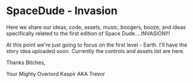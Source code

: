 # SpaceDude - Invasion
Here we share our ideas, code, assets, music, boogers, booze, and ideas specifically related to the first edition of Space Dude....INVASION!!!

At this point we're just going to focus on the first level - Earth. I'll have the story idea uploaded soon. Currently the controls and assets list are here. 

Thanks Bitches,

Your Mighty Overlord Kaspir AKA Trevor
